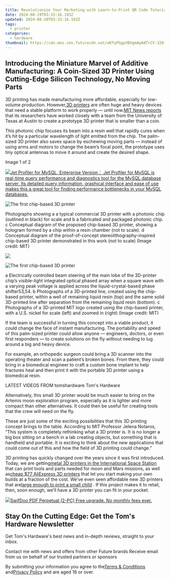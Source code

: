 ```yaml
---
title: Revolutionize Your Marketing with Learn-to-Print QR Code Tutorials for Stunning 3D Outputs
date: 2024-08-19T03:33:16.193Z
updated: 2024-08-20T03:33:16.193Z
tags:
  - printer
categories:
  - hardware
thumbnail: https://cdn.mos.cms.futurecdn.net/eKTyPGgpVBXgmApA8TrCV-320-80.png
---
```


## Introducing the Miniature Marvel of Additive Manufacturing: A Coin-Sized 3D Printer Using Cutting-Edge Silicon Technology, No Moving Parts

3D printing has made manufacturing more affordable, especially for low-volume production. However,[3D printers](https://www.tomshardware.com/best-picks/best-3d-printers) are often huge and heavy devices that need a stable platform to work properly — until now.[MIT News reports](https://news.mit.edu/2024/researchers-demonstrate-first-chip-based-3d-printer-0606) that its researchers have worked closely with a team from the University of Texas at Austin to create a prototype 3D printer that is smaller than a coin.

 This photonic chip focuses its beam into a resin well that rapidly cures when it’s hit by a particular wavelength of light emitted from the chip. The palm-sized 3D printer also saves space by eschewing moving parts — instead of using arms and motors to change the beam’s focal point, the prototype uses tiny optical antennas to move it around and create the desired shape.

 Image 1 of 2

<!-- affiliate ads begin -->
<a href="https://secure.2checkout.com/order/checkout.php?PRODS=4576829&QTY=1&AFFILIATE=108875&CART=1"><img src="https://secure.avangate.com/images/merchant/9e740b84bb48a64dde25061566299467/products/copy_1_jp_box_big.png" border="0">Jet Profiler for MySQL, Enterprise Version： Jet Profiler for MySQL is real-time query performance and diagnostics tool for the MySQL database server. Its detailed query information, graphical interface and ease of use makes this a great tool for finding performance bottlenecks in your MySQL databases. </a>
<!-- affiliate ads end -->
![The first chip-based 3D printer](https://vanilla.futurecdn.net/cyclingnews/media/img/missing-image.svg)

 Photographs showing a a typical commercial 3D printer with a photonic chip (outlined in black) for scale and b a fabricated and packaged photonic chip. c Conceptual diagram of the proposed chip-based 3D printer, showing a hologram formed by a chip within a resin chamber (not to scale). d Conceptual diagram of the proof-of-concept stereolithography-inspired chip-based 3D printer demonstrated in this work (not to scale)  (Image credit: MIT)

<!-- affiliate ads begin -->
<a href="https://secure.2checkout.com/order/checkout.php?PRODS=3546200&QTY=1&AFFILIATE=108875&CART=1"><img src="http://www.binteko.com/sites/default/files/banner01_468x60a.gif" border="0"></a>
<!-- affiliate ads end -->
![The first chip-based 3D printer](https://vanilla.futurecdn.net/cyclingnews/media/img/missing-image.svg)

 a Electrically controlled beam steering of the main lobe of the 3D-printer chip’s visible-light integrated optical phased array when a square wave with a varying peak voltage is applied across the liquid-crystal-based phase shifter53,54\. b Photographs of a 3D-printed line, created using the chip-based printer, within a well of remaining liquid resin (top) and the same solid 3D-printed line after separation from the remaining liquid resin (bottom). c Photographs of a 3D-printed MIT logo created using the chip-based printer, with a U.S. nickel for scale (left) and zoomed in (right)  (Image credit: MIT)

 If the team is successful in turning this concept into a viable product, it could change the face of instant manufacturing. The portability and speed of this palm-sized printer could allow anyone — engineers, doctors, or even first responders — to create solutions on the fly without needing to lug around a big and heavy device.

 For example, an orthopedic surgeon could bring a 3D scanner into the operating theater and scan a patient’s broken bones. From there, they could bring in a biomedical engineer to craft a custom bone implant to help fractures heal and then print it with the portable 3D printer using a biomedical resin.

 LATEST VIDEOS FROM tomshardware Tom's Hardware

 Alternatively, this small 3D printer would be much easier to bring on the Artemis moon exploration program, especially as it is lighter and more compact than other alternatives. It could then be useful for creating tools that the crew will need on the fly.

 These are just some of the exciting possibilities that this 3D printing concept brings to the table. According to MIT Professor Jelena Notaros, “This system is completely rethinking what a 3D printer is. It is no longer a big box sitting on a bench in a lab creating objects, but something that is handheld and portable. It is exciting to think about the new applications that could come out of this and how the field of 3D printing could change.”

 3D printing has quickly changed over the years since it was first introduced. Today, we are getting[metal 3D printers in the International Space Station](https://www.tomshardware.com/3d-printing/the-international-space-station-is-getting-the-first-metal-3d-printer-made-for-space-designed-by-airbus-and-the-esa) that can print tools and parts needed for moon and Mars missions, as well as[cheap $77 AliExpress 3D printers](https://www.tomshardware.com/3d-printing/dollar77-3d-printer-from-aliexpress-is-actually-usable-reviewer-says) that let you start making your own builds at a fraction of the cost. We’ve even seen affordable new 3D printers that are[large enough to print a small child](https://www.tomshardware.com/3d-printing/elegoo-making-3d-printer-large-enough-to-print-a-toddler) . If this project makes it to retail, then, soon enough, we’ll have a 3D printer you can fit in your pocket.

<!-- affiliate ads begin -->
<a href="https://purchase.swifdoo.com/order/checkout.php?PRODS=38709260&QTY=1&AFFILIATE=108875&CART=1"><img src="https://secure.avangate.com/images/merchant/8b932759a5a04ddb34bf79e3f9072e4b/products/Product%20box%20white-1024x1024.png" border="0">SwifDoo PDF Perpetual (2-PC)  Free upgrade. No monthly fees ever. </a>
<!-- affiliate ads end -->
## Stay On the Cutting Edge: Get the Tom's Hardware Newsletter

 Get Tom's Hardware's best news and in-depth reviews, straight to your inbox.

 Contact me with news and offers from other Future brands  Receive email from us on behalf of our trusted partners or sponsors

 By submitting your information you agree to the[Terms & Conditions](https://futureplc.com/terms-conditions/) and[Privacy Policy](https://futureplc.com/privacy-policy/) and are aged 16 or over.


<ins class="adsbygoogle"
     style="display:block"
     data-ad-format="autorelaxed"
     data-ad-client="ca-pub-7571918770474297"
     data-ad-slot="1223367746"></ins>



<ins class="adsbygoogle"
     style="display:block"
     data-ad-client="ca-pub-7571918770474297"
     data-ad-slot="8358498916"
     data-ad-format="auto"
     data-full-width-responsive="true"></ins>


